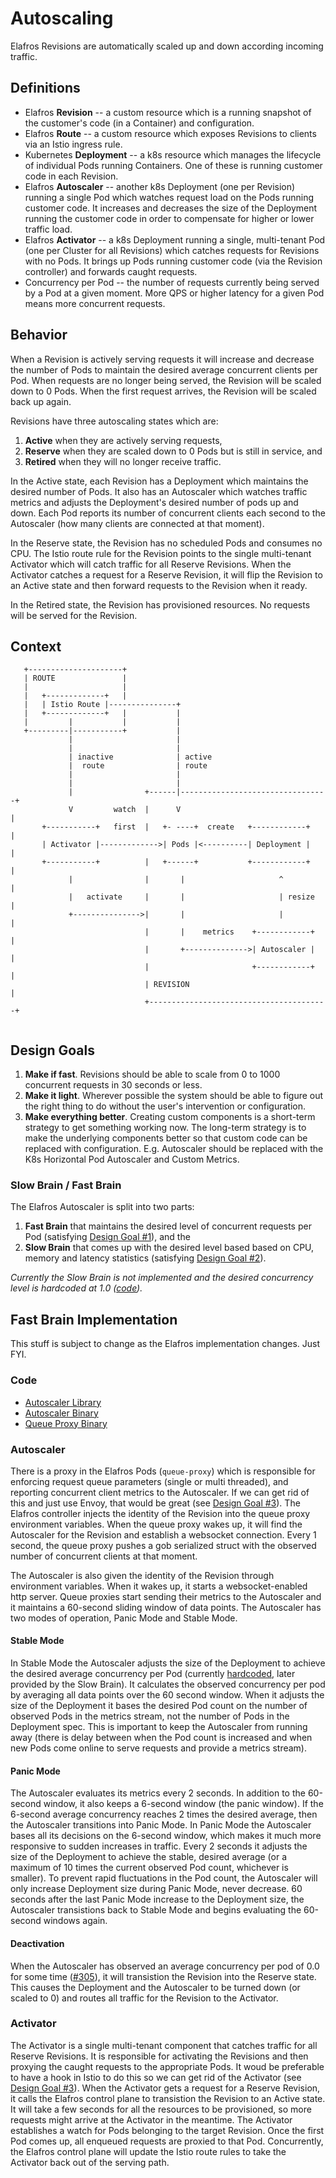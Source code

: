 # Autoscaling

Elafros Revisions are automatically scaled up and down according incoming traffic.

## Definitions

* Elafros **Revision** -- a custom resource which is a running snapshot of the customer's code (in a Container) and configuration.
* Elafros **Route** -- a custom resource which exposes Revisions to clients via an Istio ingress rule.
* Kubernetes **Deployment** -- a k8s resource which manages the lifecycle of individual Pods running Containers.  One of these is running customer code in each Revision.
* Elafros **Autoscaler** -- another k8s Deployment (one per Revision) running a single Pod which watches request load on the Pods running customer code.  It increases and decreases the size of the Deployment running the customer code in order to compensate for higher or lower traffic load.
* Elafros **Activator** -- a k8s Deployment running a single, multi-tenant Pod (one per Cluster for all Revisions) which catches requests for Revisions with no Pods.  It brings up Pods running customer code (via the Revision controller) and forwards caught requests.
* Concurrency per Pod -- the number of requests currently being served by a Pod at a given moment.  More QPS or higher latency for a given Pod means more concurrent requests.

## Behavior

When a Revision is actively serving requests it will increase and decrease the number of Pods to maintain the desired average concurrent clients per Pod.  When requests are no longer being served, the Revision will be scaled down to 0 Pods.  When the first request arrives, the Revision will be scaled back up again.

Revisions have three autoscaling states which are:
1. **Active** when they are actively serving requests,
2. **Reserve** when they are scaled down to 0 Pods but is still in service, and
3. **Retired** when they will no longer receive traffic.

In the Active state, each Revision has a Deployment which maintains the desired number of Pods.  It also has an Autoscaler which watches traffic metrics and adjusts the Deployment's desired number of pods up and down.  Each Pod reports its number of concurrent clients each second to the Autoscaler (how many clients are connected at that moment).

In the Reserve state, the Revision has no scheduled Pods and consumes no CPU.  The Istio route rule for the Revision points to the single multi-tenant Activator which will catch traffic for all Reserve Revisions.  When the Activator catches a request for a Reserve Revision, it will flip the Revision to an Active state and then forward requests to the Revision when it ready.

In the Retired state, the Revision has provisioned resources.  No requests will be served for the Revision.

## Context 

```
   +---------------------+
   | ROUTE               |
   |                     |
   |   +-------------+   |
   |   | Istio Route |---------------+
   |   +-------------+   |           |
   |         |           |           |
   +---------|-----------+           |
             |                       |
             |                       |
             | inactive              | active
             |  route                | route
             |                       |
             |                       |
             |                +------|---------------------------------+
             V         watch  |      V                                 |
       +-----------+   first  |   +- ----+  create   +------------+    |
       | Activator |------------->| Pods |<----------| Deployment |    |
       +-----------+          |   +------+           +------------+    |
             |                |       |                     ^          |
             |   activate     |       |                     | resize   |
             +--------------->|       |                     |          |
                              |       |    metrics    +------------+   |
                              |       +-------------->| Autoscaler |   |
                              |                       +------------+   |
                              | REVISION                               |
                              +----------------------------------------+
                              
```

## Design Goals

1. **Make if fast**.  Revisions should be able to scale from 0 to 1000 concurrent requests in 30 seconds or less.
2. **Make it light**.  Wherever possible the system should be able to figure out the right thing to do without the user's intervention or configuration.
3. **Make everything better**.  Creating custom components is a short-term strategy to get something working now.  The long-term strategy is to make the underlying components better so that custom code can be replaced with configuration.  E.g. Autoscaler should be replaced with the K8s Horizontal Pod Autoscaler and Custom Metrics.

### Slow Brain / Fast Brain

The Elafros Autoscaler is split into two parts:
1. **Fast Brain** that maintains the desired level of concurrent requests per Pod (satisfying [Design Goal #1](#design-goals)), and the
2. **Slow Brain** that comes up with the desired level based based on CPU, memory and latency statistics (satisfying [Design Goal #2](#design-goals)).

*Currently the Slow Brain is not implemented and the desired concurrency level is hardcoded at 1.0 ([code](https://github.com/elafros/elafros/blob/7f1385cb88ca660378f8afcc78ad4bfcddd83c47/cmd/ela-autoscaler/main.go#L36)).*

## Fast Brain Implementation

This stuff is subject to change as the Elafros implementation changes.  Just FYI.

### Code

* [Autoscaler Library](autoscaler.go)
* [Autoscaler Binary](../../cmd/ela-autoscaler/main.go)
* [Queue Proxy Binary](../../cmd/ela-queue/main.go)

### Autoscaler

There is a proxy in the Elafros Pods (`queue-proxy`) which is responsible for enforcing request queue parameters (single or multi threaded), and reporting concurrent client metrics to the Autoscaler.  If we can get rid of this and just use Envoy, that would be great (see [Design Goal #3](#design-goals)).  The Elafros controller injects the identity of the Revision into the queue proxy environment variables.  When the queue proxy wakes up, it will find the Autoscaler for the Revision and establish a websocket connection.  Every 1 second, the queue proxy pushes a gob serialized struct with the observed number of concurrent clients at that moment.

The Autoscaler is also given the identity of the Revision through environment variables.  When it wakes up, it starts a websocket-enabled http server.  Queue proxies start sending their metrics to the Autoscaler and it maintains a 60-second sliding window of data points.  The Autoscaler has two modes of operation, Panic Mode and Stable Mode.

#### Stable Mode

In Stable Mode the Autoscaler adjusts the size of the Deployment to achieve the desired average concurrency per Pod (currently [hardcoded](https://github.com/elafros/elafros/blob/c4a543ecce61f5cac96b0e334e57db305ff4bcb3/cmd/ela-autoscaler/main.go#L36), later provided by the Slow Brain).  It calculates the observed concurrency per pod by averaging all data points over the 60 second window.  When it adjusts the size of the Deployment it bases the desired Pod count on the number of observed Pods in the metrics stream, not the number of Pods in the Deployment spec.  This is important to keep the Autoscaler from running away (there is delay between when the Pod count is increased and when new Pods come online to serve requests and provide a metrics stream).

#### Panic Mode

The Autoscaler evaluates its metrics every 2 seconds.  In addition to the 60-second window, it also keeps a 6-second window (the panic window).  If the 6-second average concurrency reaches 2 times the desired average, then the Autoscaler transitions into Panic Mode.  In Panic Mode the Autoscaler bases all its decisions on the 6-second window, which makes it much more responsive to sudden increases in traffic.  Every 2 seconds it adjusts the size of the Deployment to achieve the stable, desired average (or a maximum of 10 times the current observed Pod count, whichever is smaller).  To prevent rapid fluctuations in the Pod count, the Autoscaler will only increase Deployment size during Panic Mode, never decrease.  60 seconds after the last Panic Mode increase to the Deployment size, the Autoscaler transistions back to Stable Mode and begins evaluating the 60-second windows again.

#### Deactivation

When the Autoscaler has observed an average concurrency per pod of 0.0 for some time ([#305](https://github.com/elafros/elafros/issues/305)), it will transistion the Revision into the Reserve state.  This causes the Deployment and the Autoscaler to be turned down (or scaled to 0) and routes all traffic for the Revision to the Activator.

### Activator

The Activator is a single multi-tenant component that catches traffic for all Reserve Revisions.  It is responsible for activating the Revisions and then proxying the caught requests to the appropriate Pods.  It woud be preferable to have a hook in Istio to do this so we can get rid of the Activator (see [Design Goal #3](#design-goals)).  When the Activator gets a request for a Reserve Revision, it calls the Elafros control plane to transistion the Revision to an Active state.  It will take a few seconds for all the resources to be provisioned, so more requests might arrive at the Activator in the meantime.  The Activator establishes a watch for Pods belonging to the target Revision.  Once the first Pod comes up, all enqueued requests are proxied to that Pod.  Concurrently, the Elafros control plane will update the Istio route rules to take the Activator back out of the serving path.
